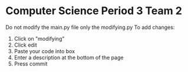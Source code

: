 # Computer Science Period 3 Team 2
Do not modify the main.py file only the modifying.py
To add changes:
1. Click on "modifying"
2. Click edit
3. Paste your code into box
4. Enter a description at the bottom of the page
5. Press commit
